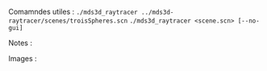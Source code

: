 Comamndes utiles : 
```./mds3d_raytracer ../mds3d-raytracer/scenes/troisSpheres.scn```
```./mds3d_raytracer <scene.scn> [--no-gui]```

Notes : 

Images : 